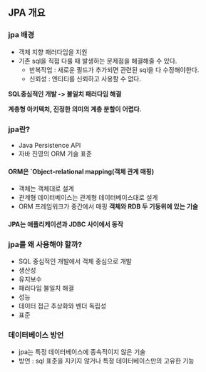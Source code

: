 ## JPA 개요

### jpa 배경
- 객체 지향 패러다임을 지원 
- 기존 sql을 직접 다룰 때 발생하는 문제점을 해결해줄 수 있다.
	- 반복작업 : 새로운 필드가 추가되면 관련된 sql을 다 수정해야한다.
	- 신뢰성 : 엔티티를 신뢰하고 사용할 수 없다. 
  
**SQL중심적인 개발 -> 불일치 패러다임 해결**

**계층형 아키텍처, 진정한 의미의 계층 분할이 어렵다.**

### jpa란?
- Java Persistence API
- 자바 진영의 ORM 기술 표준

#### ORM은 `Object-relational mapping(객체 관계 매핑)
- 객체는 객체대로 설계
- 관계형 데이터베이스는 관계형 데이터베이스대로 설계
- ORM 프레임워크가 중간에서 매핑
**객체와 RDB 두 기둥위에 있는 기술**

#### JPA는 애플리케이션과 JDBC 사이에서 동작


### jpa를 왜 사용해야 할까?
- SQL 중심적인 개발에서 객체 중심으로 개발
- 생산성
- 유지보수
- 패러다임 불일치 해결
- 성능
- 데이터 접근 추상화와 벤더 독립성
- 표준 

### 데이터베이스 방언
- jpa는 특정 데이터베이스에 종속적이지 않은 기술
- 방언 : sql 표준을 지키지 않거나 특정 데이터베이스만의 고유한 기능
